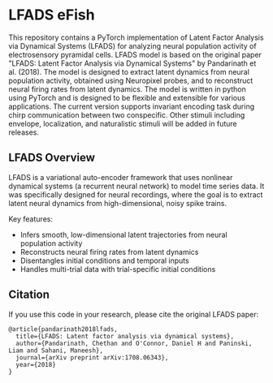 # LFADS eFish 

This repository contains a PyTorch implementation of Latent Factor Analysis via Dynamical Systems (LFADS) for analyzing neural population activity of electrosensory pyramidal cells. LFADS model is based on the original paper "LFADS: Latent Factor Analysis via Dynamical Systems" by Pandarinath et al. (2018). The model is designed to extract latent dynamics from neural population activity, obtained using Neuropixel probes, and to reconstruct neural firing rates from latent dynamics. 
The model is written in python using PyTorch and is designed to be flexible and extensible for various applications. The current version supports invariant encoding task during chirp communication between two conspecific. Other stimuli including envelope, localization, and naturalistic stimuli will be added in future releases.

## LFADS Overview

LFADS is a variational auto-encoder framework that uses nonlinear dynamical systems (a recurrent neural network) to model time series data. It was specifically designed for neural recordings, where the goal is to extract latent neural dynamics from high-dimensional, noisy spike trains.

Key features:
- Infers smooth, low-dimensional latent trajectories from neural population activity
- Reconstructs neural firing rates from latent dynamics
- Disentangles initial conditions and temporal inputs
- Handles multi-trial data with trial-specific initial conditions

## Citation
If you use this code in your research, please cite the original LFADS paper:

```
@article{pandarinath2018lfads,
  title={LFADS: Latent factor analysis via dynamical systems},
  author={Pandarinath, Chethan and O'Connor, Daniel H and Paninski, Liam and Sahani, Maneesh},
  journal={arXiv preprint arXiv:1708.06343},
  year={2018}
}
```

